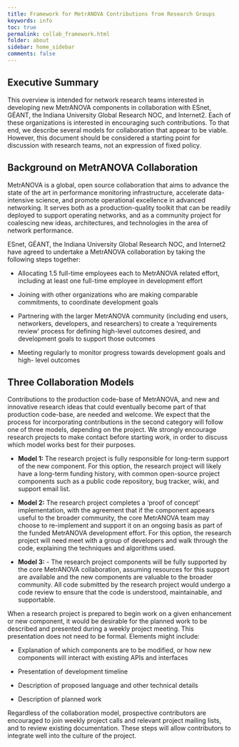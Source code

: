 ```yaml
---
title: Framework for MetrANOVA Contributions from Research Groups
keywords: info
toc: true
permalink: collab_framework.html
folder: about
sidebar: home_sidebar
comments: false
---
```


## Executive Summary

This overview is intended for network research teams interested in
developing new MetrANOVA components in collaboration with ESnet,
GÉANT, the Indiana University Global Research NOC, and Internet2. Each
of these organizations is interested in encouraging such
contributions. To that end, we describe several models for
collaboration that appear to be viable. However, this document should
be considered a starting point for discussion with research teams, not
an expression of fixed policy.


## Background on MetrANOVA Collaboration

MetrANOVA is a global, open source collaboration that aims to advance
the state of the art in performance monitoring infrastructure,
accelerate data-intensive science, and promote operational excellence
in advanced networking. It serves both as a production-quality toolkit
that can be readily deployed to support operating networks, and as a
community project for coalescing new ideas, architectures, and
technologies in the area of network performance.

ESnet, GÉANT, the Indiana University Global Research NOC, and
Internet2 have agreed to undertake a MetrANOVA collaboration by taking
the following steps together:

 * Allocating 1.5 full-time employees each to MetrANOVA related
   effort, including at least one full-time employee in development
   effort

 * Joining with other organizations who are making comparable
   commitments, to coordinate development goals

 * Partnering with the larger MetrANOVA community (including end
   users, networkers, developers, and researchers) to create a
   ‘requirements review’ process for defining high-level outcomes
   desired, and development goals to support those outcomes

 * Meeting regularly to monitor progress towards development goals and
   high- level outcomes


## Three Collaboration Models

Contributions to the production code-base of MetrANOVA, and new and
innovative research ideas that could eventually become part of that
production code-base, are needed and welcome. We expect that the
process for incorporating contributions in the second category will
follow one of three models, depending on the project. We strongly
encourage research projects to make contact before starting work, in
order to discuss which model works best for their purposes.

 * **Model 1:** The research project is fully responsible for
   long-term support of the new component. For this option, the
   research project will likely have a long-term funding history, with
   common open-source project components such as a public code
   repository, bug tracker, wiki, and support email list.

 * **Model 2:** The research project completes a ‘proof of concept’
   implementation, with the agreement that if the component appears
   useful to the broader community, the core MetrANOVA team may choose
   to re-implement and support it on an ongoing basis as part of the
   funded MetrANOVA development effort. For this option, the research
   project will need meet with a group of developers and walk through
   the code, explaining the techniques and algorithms used.

 * **Model 3:** - The research project components will be fully
   supported by the core MetrANOVA collaboration, assuming resources
   for this support are available and the new components are valuable
   to the broader community. All code submitted by the research
   project would undergo a code review to ensure that the code is
   understood, maintainable, and supportable.


When a research project is prepared to begin work on a given
enhancement or new component, it would be desirable for the planned work
to be described and presented during a weekly project meeting. This
presentation does not need to be formal. Elements might include:

 * Explanation of which components are to be modified, or how new
    components will interact with existing APIs and interfaces

 * Presentation of development timeline

 * Description of proposed language and other technical details

 * Description of planned work


Regardless of the collaboration model, prospective contributors are
encouraged to join weekly project calls and relevant project mailing
lists, and to review existing documentation. These steps will allow
contributors to integrate well into the culture of the project.
